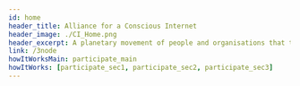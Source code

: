 ```yaml
---
id: home
header_title: Alliance for a Conscious Internet 
header_image: ./CI_Home.png 
header_excerpt: A planetary movement of people and organisations that take action now to shape a conscious digital world that empowers everyone equally, across borders.
link: /3node
howItWorksMain: participate_main
howItWorks: [participate_sec1, participate_sec2, participate_sec3]
---
```


<!--  -->
<!-- logos: [logo1, logo2, logo3, logo4, logo5, logo6] -->
<!-- signup: home_signup -->

<!-- featuresMain2: Features_home_2
features2:
  [
    decentralize_the_internet,
    connect_the_world,
    make_data_safe,
    earn_passive_income,
  ] -->

<!--   productsMain: graph_home
productData: [img_1, img_2, img_3, img_4] -->